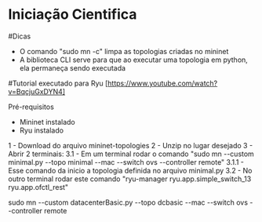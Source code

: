 # Iniciação Cientifica

#Dicas
- O comando "sudo mn -c" limpa as topologias criadas no mininet
- A biblioteca CLI serve para que ao executar uma topologia em python, ela permaneça sendo executada


#Tutorial executado para Ryu
[https://www.youtube.com/watch?v=BqcjuGxDYN4]


Pré-requisitos
- Mininet instalado
- Ryu instalado

1 - Download do arquivo mininet-topologies
2 - Unzip no lugar desejado
3 - Abrir 2 terminais:
    3.1 - Em um terminal rodar o comando "sudo mn --custom minimal.py --topo minimal --mac --switch ovs --controller remote"
    3.1.1 - Esse comando da inicio a topologia definida no arquivo minimal.py
    3.2 - No outro terminal rodar este comando "ryu-manager ryu.app.simple_switch_13 ryu.app.ofctl_rest"


sudo mn --custom datacenterBasic.py --topo dcbasic --mac --switch ovs --controller remote